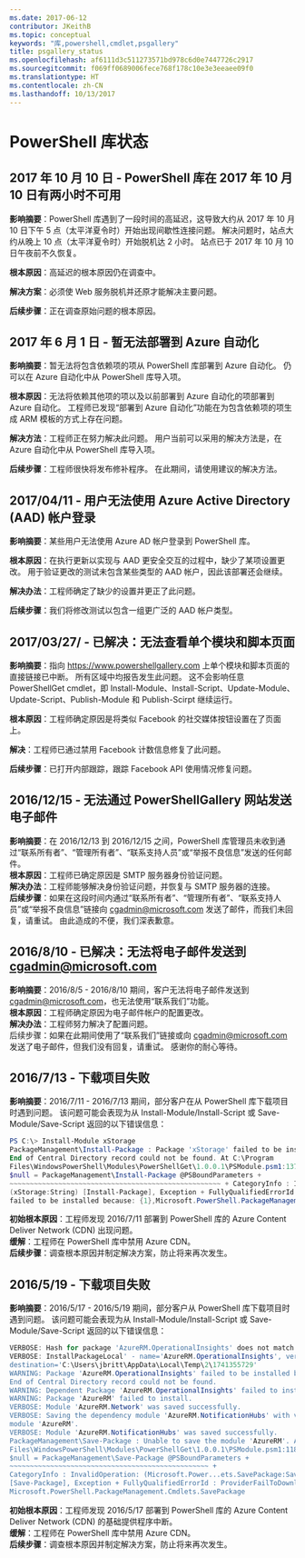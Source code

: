 ```yaml
---
ms.date: 2017-06-12
contributor: JKeithB
ms.topic: conceptual
keywords: "库,powershell,cmdlet,psgallery"
title: psgallery_status
ms.openlocfilehash: af6111d3c511273571bd978c6d0e7447726c2917
ms.sourcegitcommit: f069ff0689006fece768f178c10e3e3eeaee09f0
ms.translationtype: HT
ms.contentlocale: zh-CN
ms.lasthandoff: 10/13/2017
---
```

<a name="powershell-gallery-status"></a>PowerShell 库状态
=========================
## <a name="10102017---powershell-gallery-unavailable-for-2-hours-101017"></a>2017 年 10 月 10 日 - PowerShell 库在 2017 年 10 月 10 日有两小时不可用

__影响摘要__：PowerShell 库遇到了一段时间的高延迟，这导致大约从 2017 年 10 月 10 日下午 5 点（太平洋夏令时）开始出现间歇性连接问题。 解决问题时，站点大约从晚上 10 点（太平洋夏令时）开始脱机达 2 小时。 站点已于 2017 年 10 月 10 日午夜前不久恢复。 
 
__根本原因__：高延迟的根本原因仍在调查中。

__解决方案__：必须使 Web 服务脱机并还原才能解决主要问题。 

__后续步骤__：正在调查原始问题的根本原因。

## <a name="06012017---deploy-to-azure-automation-currently-unavailable"></a>2017 年 6 月 1 日 - 暂无法部署到 Azure 自动化

__影响摘要__：暂无法将包含依赖项的项从 PowerShell 库部署到 Azure 自动化。  仍可以在 Azure 自动化中从 PowerShell 库导入项。  
 
__根本原因__：无法将依赖其他项的项以及以前部署到 Azure 自动化的项部署到 Azure 自动化。 工程师已发现“部署到 Azure 自动化”功能在为包含依赖项的项生成 ARM 模板的方式上存在问题。

__解决方法__：工程师正在努力解决此问题。  用户当前可以采用的解决方法是，在 Azure 自动化中从 PowerShell 库导入项。 

__后续步骤__：工程师很快将发布修补程序。  在此期间，请使用建议的解决方法。 


## <a name="04112017---users-unable-to-log-in-with-azure-active-directory-aad-accounts"></a>2017/04/11 - 用户无法使用 Azure Active Directory (AAD) 帐户登录

__影响摘要__：某些用户无法使用 Azure AD 帐户登录到 PowerShell 库。 
 
__根本原因__：在执行更新以实现与 AAD 更安全交互的过程中，缺少了某项设置更改。 用于验证更改的测试未包含某些类型的 AAD 帐户，因此该部署还会继续。

__解决办法__：工程师确定了缺少的设置并更正了此问题。 

__后续步骤__：我们将修改测试以包含一组更广泛的 AAD 帐户类型。

## <a name="03272017---resolved-unable-to-see-individual-module-and-script-pages"></a>2017/03/27/ - 已解决：无法查看单个模块和脚本页面

__影响摘要__：指向 https://www.powershellgallery.com 上单个模块和脚本页面的直接链接已中断。 所有区域中均报告发生此问题。 这不会影响任意 PowerShellGet cmdlet，即 Install-Module、Install-Script、Update-Module、Update-Script、Publish-Module 和 Publish-Scirpt 继续运行。

__根本原因__：工程师确定原因是将类似 Facebook 的社交媒体按钮设置在了页面上。  

__解决__：工程师已通过禁用 Facebook 计数信息修复了此问题。

__后续步骤__：已打开内部跟踪，跟踪 Facebook API 使用情况修复问题。

## <a name="12152016---unable-to-send-emails-via-powershellgallery-website"></a>2016/12/15 - 无法通过 PowerShellGallery 网站发送电子邮件

__影响摘要__：在 2016/12/13 到 2016/12/15 之间，PowerShell 库管理员未收到通过“联系所有者”、“管理所有者”、“联系支持人员”或“举报不良信息”发送的任何邮件。  
__根本原因__：工程师已确定原因是 SMTP 服务器身份验证问题。  
__解决办法__：工程师能够解决身份验证问题，并恢复与 SMTP 服务器的连接。  
__后续步骤__：如果在这段时间内通过“联系所有者”、“管理所有者”、“联系支持人员”或“举报不良信息”链接向 cgadmin@microsoft.com 发送了邮件，而我们未回复，请重试。 由此造成的不便，我们深表歉意。  



## <a name="8102016---resolved-unable-to-send-emails-to-cgadminmicrosoftcom"></a>2016/8/10 - 已解决：无法将电子邮件发送到 cgadmin@microsoft.com

__影响摘要__：2016/8/5 - 2016/8/10 期间，客户无法将电子邮件发送到 cgadmin@microsoft.com，也无法使用“联系我们”功能。  
__根本原因__：工程师确定原因为电子邮件帐户的配置更改。  
__解决办法__：工程师努力解决了配置问题。  
后续步骤：如果在此期间使用了“联系我们”链接或向 cgadmin@microsoft.com 发送了电子邮件，但我们没有回复，请重试。 感谢你的耐心等待。



## <a name="7132016---download-items-failed"></a>2016/7/13 - 下载项目失败

__影响摘要__：2016/7/11 - 2016/7/13 期间，部分客户在从 PowerShell 库下载项目时遇到问题。 该问题可能会表现为从 Install-Module/Install-Script 或 Save-Module/Save-Script 返回的以下错误信息：

```powershell
PS C:\> Install-Module xStorage 
PackageManagement\Install-Package : Package 'xStorage' failed to be installed because: 
End of Central Directory record could not be found. At C:\Program 
Files\WindowsPowerShell\Modules\PowerShellGet\1.0.0.1\PSModule.psm1:1375 char:21 + ... 
$null = PackageManagement\Install-Package @PSBoundParameters + 
~~~~~~~~~~~~~~~~~~~~~~~~~~~~~~~~~~~~~~~~~~~~~~~~~~~~ + CategoryInfo : InvalidResult: 
(xStorage:String) [Install-Package], Exception + FullyQualifiedErrorId : Package '{0}' 
failed to be installed because: {1},Microsoft.PowerShell.PackageManagement.Cmdlets.InstallPackage 
```

__初始根本原因__：工程师发现 2016/7/11 部署到 PowerShell 库的 Azure Content Deliver Network (CDN) 出现问题。  
__缓解__：工程师在 PowerShell 库中禁用 Azure CDN。  
__后续步骤__：调查根本原因并制定解决方案，防止将来再次发生。


## <a name="5192016---download-items-failed"></a>2016/5/19 - 下载项目失败
__影响摘要__：2016/5/17 - 2016/5/19 期间，部分客户从 PowerShell 库下载项目时遇到问题。 该问题可能会表现为从 Install-Module/Install-Script 或 Save-Module/Save-Script 返回的以下错误信息：

```powershell
VERBOSE: Hash for package 'AzureRM.OperationalInsights' does not match hash provided from the server.
VERBOSE: InstallPackageLocal' - name='AzureRM.OperationalInsights', version='1.0.8',
destination='C:\Users\jbritt\AppData\Local\Temp\2\1741355729'
WARNING: Package 'AzureRM.OperationalInsights' failed to be installed because: 
End of Central Directory record could not be found. 
WARNING: Dependent Package 'AzureRM.OperationalInsights' failed to install. 
WARNING: Package 'AzureRM' failed to install. 
VERBOSE: Module 'AzureRM.Network' was saved successfully. 
VERBOSE: Saving the dependency module 'AzureRM.NotificationHubs' with version '1.0.8' for the 
module 'AzureRM'. 
VERBOSE: Module 'AzureRM.NotificationHubs' was saved successfully. 
PackageManagement\Save-Package : Unable to save the module 'AzureRM'. At C:\Program 
Files\WindowsPowerShell\Modules\PowerShellGet\1.0.0.1\PSModule.psm1:1187 char:21 + 
$null = PackageManagement\Save-Package @PSBoundParameters + 
~~~~~~~~~~~~~~~~~~~~~~~~~~~~~~~~~~~~~~~~~~~~~~~~~ + 
CategoryInfo : InvalidOperation: (Microsoft.Power...ets.SavePackage:SavePackage) 
[Save-Package], Exception + FullyQualifiedErrorId : ProviderFailToDownloadFile,
Microsoft.PowerShell.PackageManagement.Cmdlets.SavePackage 
```

__初始根本原因__：工程师发现 2016/5/17 部署到 PowerShell 库的 Azure Content Deliver Network (CDN) 的基础提供程序中断。  
__缓解__：工程师在 PowerShell 库中禁用 Azure CDN。  
__后续步骤__：调查根本原因并制定解决方案，防止将来再次发生。

